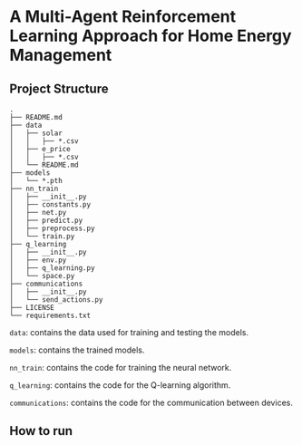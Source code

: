 # A Multi-Agent Reinforcement Learning Approach for Home Energy Management

## Project Structure

```
.
├── README.md
├── data
│   ├── solar
│   │   ├── *.csv
│   ├── e_price
│   │   ├── *.csv
│   └── README.md
├── models
│   └── *.pth
├── nn_train
│   ├── __init__.py
│   ├── constants.py
│   ├── net.py
│   ├── predict.py
│   ├── preprocess.py
│   └── train.py
├── q_learning
│   ├── __init__.py
│   ├── env.py
│   ├── q_learning.py
│   └── space.py
├── communications
│   ├── __init__.py
│   └── send_actions.py
├── LICENSE
└── requirements.txt
```

`data`: contains the data used for training and testing the models.

`models`: contains the trained models.

`nn_train`: contains the code for training the neural network.

`q_learning`: contains the code for the Q-learning algorithm.

`communications`: contains the code for the communication between devices.

## How to run